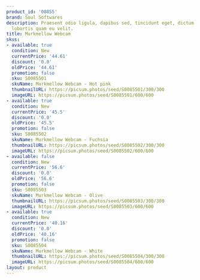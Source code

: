 ```yaml
---
product_id: '00855'
brand: Soul Softwares
description: Praesent odio ligula, dapibus sed, tincidunt eget, dictum ac, nibh. Morbi
  lobortis quam eu velit.
title: Murkmellow Webcam
skus:
- available: true
  condition: New
  currentPrice: '44.61'
  discount: '0.0'
  oldPrice: '44.61'
  promotion: false
  sku: S0085501
  skuName: Murkmellow Webcam - Hot pink
  thumbnailURL: https://picsum.photos/seed/S0085501/300/300
  imageURL: https://picsum.photos/seed/S0085501/600/600
- available: true
  condition: New
  currentPrice: '45.5'
  discount: '0.0'
  oldPrice: '45.5'
  promotion: false
  sku: S0085502
  skuName: Murkmellow Webcam - Fuchsia
  thumbnailURL: https://picsum.photos/seed/S0085502/300/300
  imageURL: https://picsum.photos/seed/S0085502/600/600
- available: false
  condition: New
  currentPrice: '56.6'
  discount: '0.0'
  oldPrice: '56.6'
  promotion: false
  sku: S0085503
  skuName: Murkmellow Webcam - Olive
  thumbnailURL: https://picsum.photos/seed/S0085503/300/300
  imageURL: https://picsum.photos/seed/S0085503/600/600
- available: true
  condition: New
  currentPrice: '40.16'
  discount: '0.0'
  oldPrice: '40.16'
  promotion: false
  sku: S0085504
  skuName: Murkmellow Webcam - White
  thumbnailURL: https://picsum.photos/seed/S0085504/300/300
  imageURL: https://picsum.photos/seed/S0085504/600/600
layout: product
---
```


